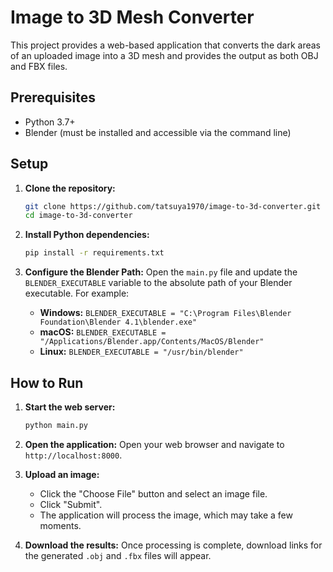 # Image to 3D Mesh Converter

This project provides a web-based application that converts the dark areas of an uploaded image into a 3D mesh and provides the output as both OBJ and FBX files.

## Prerequisites

- Python 3.7+
- Blender (must be installed and accessible via the command line)

## Setup

1.  **Clone the repository:**
    ```bash
    git clone https://github.com/tatsuya1970/image-to-3d-converter.git
    cd image-to-3d-converter
    ```

2.  **Install Python dependencies:**
    ```bash
    pip install -r requirements.txt
    ```

3.  **Configure the Blender Path:**
    Open the `main.py` file and update the `BLENDER_EXECUTABLE` variable to the absolute path of your Blender executable. For example:

    - **Windows:** `BLENDER_EXECUTABLE = "C:\Program Files\Blender Foundation\Blender 4.1\blender.exe"`
    - **macOS:** `BLENDER_EXECUTABLE = "/Applications/Blender.app/Contents/MacOS/Blender"`
    - **Linux:** `BLENDER_EXECUTABLE = "/usr/bin/blender"`

## How to Run

1.  **Start the web server:**
    ```bash
    python main.py
    ```

2.  **Open the application:**
    Open your web browser and navigate to `http://localhost:8000`.

3.  **Upload an image:**
    - Click the "Choose File" button and select an image file.
    - Click "Submit".
    - The application will process the image, which may take a few moments.

4.  **Download the results:**
    Once processing is complete, download links for the generated `.obj` and `.fbx` files will appear.

